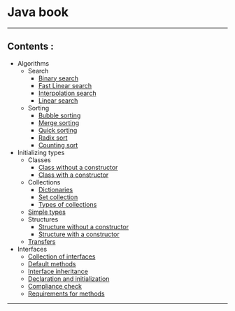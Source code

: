# Java book
____
## Сontents :
* Algorithms
  * Search
    * [Binary search](https://github.com/aberdar/java-book/blob/main/src/aberdar/algorithm/search/BinarySearch.java)
    * [Fast Linear search](https://github.com/aberdar/java-book/blob/main/src/aberdar/algorithm/search/FastLinearSearch.java)
    * [Interpolation search](https://github.com/aberdar/java-book/blob/main/src/aberdar/algorithm/search/InterpolationSearch.java)
    * [Linear search](https://github.com/aberdar/java-book/blob/main/src/aberdar/algorithm/search/LinearSearch.java)
  * Sorting 
    * [Bubble sorting](https://github.com/aberdar/java-book/blob/main/src/aberdar/algorithm/sorting/BubbleSorting.java)
    * [Merge sorting](https://github.com/aberdar/java-book/blob/main/src/aberdar/algorithm/sorting/MergeSorting.java)
    * [Quick sorting](https://github.com/aberdar/java-book/blob/main/src/aberdar/algorithm/sorting/QuickSorting.java)
    * [Radix sort](https://github.com/aberdar/java-book/blob/main/src/aberdar/algorithm/sorting/RadixSort.java)
    * [Counting sort](https://github.com/aberdar/java-book/blob/main/src/aberdar/algorithm/sorting/SortingByCounting.java)
* Initializing types
  * Classes
    * [Class without a constructor](https://github.com/aberdar/java-book/blob/main/src/aberdar/initializingTypes/classes/ClassWithoutConstructor.java)
    * [Class with a constructor](https://github.com/aberdar/java-book/blob/main/src/aberdar/initializingTypes/classes/ClassWithConstructor.java)
  * Collections
    * [Dictionaries](https://github.com/aberdar/java-book/blob/main/src/aberdar/initializingTypes/collections/Dictionaries.java)
    * [Set collection](https://github.com/aberdar/java-book/blob/main/src/aberdar/initializingTypes/collections/Set.java)
    * [Types of collections](https://github.com/aberdar/java-book/blob/main/src/aberdar/initializingTypes/collections/TypesCollections.java) 
  * [Simple types](https://github.com/aberdar/java-book/blob/main/src/aberdar/initializingTypes/simpleTypes/SimpleTypes.java)
  * Structures
    * [Structure without a constructor](https://github.com/aberdar/java-book/blob/main/src/aberdar/initializingTypes/structures/StructureWithoutConstructor.java)
    * [Structure with a constructor](https://github.com/aberdar/java-book/blob/main/src/aberdar/initializingTypes/structures/StructureWithConstructor.java)
  * [Transfers](https://github.com/aberdar/java-book/blob/main/src/aberdar/initializingTypes/transfers/Transfers.java)     
* Interfaces
  * [Collection of interfaces](https://github.com/aberdar/java-book/tree/main/src/aberdar/interfaces/collectionOfInterfaces)
  * [Default methods](https://github.com/aberdar/java-book/blob/main/src/aberdar/interfaces/defaultMethods/DefaultMethods.java)
  * [Interface inheritance](https://github.com/aberdar/java-book/blob/main/src/aberdar/interfaces/inheritance/InterfaceInheritance.java) 
  * [Declaration and initialization](https://github.com/aberdar/java-book/tree/main/src/aberdar/interfaces/declarationAndInitialization)
  * [Compliance check](https://github.com/aberdar/java-book/blob/main/src/aberdar/interfaces/complianceCheck/ComplianceCheck.java)
  * [Requirements for methods](https://github.com/aberdar/java-book/tree/main/src/aberdar/interfaces/requirementsForMethods)
____

